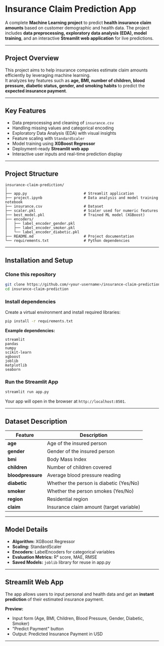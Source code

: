 # Insurance Claim Prediction App

A complete **Machine Learning project** to predict **health insurance claim amounts** based on customer demographic and health data. The project includes **data preprocessing, exploratory data analysis (EDA), model training**, and an interactive **Streamlit web application** for live predictions.

---

## Project Overview

This project aims to help insurance companies estimate claim amounts efficiently by leveraging machine learning.  
It analyzes key features such as **age, BMI, number of children, blood pressure, diabetic status, gender, and smoking habits** to predict the **expected insurance payment**.

---

## Key Features

- Data preprocessing and cleaning of `insurance.csv`
- Handling missing values and categorical encoding
- Exploratory Data Analysis (EDA) with visual insights
- Feature scaling with `StandardScaler`
- Model training using **XGBoost Regressor**
- Deployment-ready **Streamlit web app**
- Interactive user inputs and real-time prediction display

---

## Project Structure

```
insurance-claim-prediction/
│
├── app.py                          # Streamlit application
├── project.ipynb                   # Data analysis and model training notebook
├── insurance.csv                   # Dataset
├── scaler.pkl                      # Scaler used for numeric features
├── best_model.pkl                  # Trained ML model (XGBoost)
├── encoders/
│   ├── label_encoder_gender.pkl
│   ├── label_encoder_smoker.pkl
│   └── label_encoder_diabetic.pkl
├── README.md                       # Project documentation
└── requirements.txt                # Python dependencies
```

---

## Installation and Setup

### Clone this repository
```bash
git clone https://github.com/<your-username>/insurance-claim-prediction.git
cd insurance-claim-prediction
```

### Install dependencies
Create a virtual environment and install required libraries:
```bash
pip install -r requirements.txt
```

**Example dependencies:**
```
streamlit
pandas
numpy
scikit-learn
xgboost
joblib
matplotlib
seaborn
```

### Run the Streamlit App
```bash
streamlit run app.py
```

Your app will open in the browser at `http://localhost:8501`.

---

## Dataset Description

| Feature | Description |
|----------|--------------|
| **age** | Age of the insured person |
| **gender** | Gender of the insured person |
| **bmi** | Body Mass Index |
| **children** | Number of children covered |
| **bloodpressure** | Average blood pressure reading |
| **diabetic** | Whether the person is diabetic (Yes/No) |
| **smoker** | Whether the person smokes (Yes/No) |
| **region** | Residential region |
| **claim** | Insurance claim amount (target variable) |

---

## Model Details

- **Algorithm:** XGBoost Regressor  
- **Scaling:** StandardScaler  
- **Encoders:** LabelEncoders for categorical variables  
- **Evaluation Metrics:** R² score, MAE, RMSE 
- **Saved Models:** `joblib` library for reuse in app.py

---

## Streamlit Web App

The app allows users to input personal and health data and get an **instant prediction** of their estimated insurance payment.

**Preview:**
- Input form (Age, BMI, Children, Blood Pressure, Gender, Diabetic, Smoker)
- "Predict Payment" button
- Output: Predicted Insurance Payment in USD 

---
